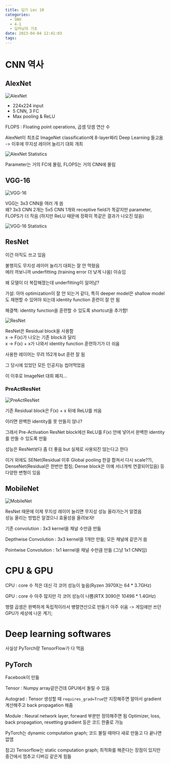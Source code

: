 ```yaml
---
title: 딥기 Lec 10
categories:
  - SNU
  - 4-1
  - 딥러닝의 기초
date: 2023-04-04 12:41:03
tags:
---
```


# CNN 역사

## AlexNet

![AlexNet](alexnet_layers.png)

- 224x224 input
- 5 CNN, 3 FC
- Max pooling & ReLU

FLOPS
: Floating point operations, 곱셈 덧셈 연산 수

AlexNet이 최초로 ImageNet classification에 8-layer짜리 Deep Learning 들고옴 -> 이후에 무지성 레이어 늘리기 대회 개최

![AlexNet Statistics](alexnet_stats.png)

Parameter는 거의 FC에 몰림, FLOPS는 거의 CNN에 몰림

## VGG-16

![VGG-16](vgg_layers.png)

VGG는 3x3 CNN을 여러 개 씀  
왜? 3x3 CNN 2개는 5x5 CNN 1개와 receptive field가 똑같지만 parameter, FLOPS가 더 작음 (하지만 ReLU 때문에 정확히 똑같은 결과가 나오진 않음)

![VGG-16 Statistics](vgg_stats.png)

## ResNet

이건 아직도 쓰고 있음

불행히도 무지성 레이어 늘리기 대회는 잘 안 먹혔음  
에러 까보니까 underfitting (training error 더 낮게 나옴) 이슈임

왜 모델이 더 복잡해졌는데 underfitting이 일어남?

가설: 아마 optimization이 잘 안 되는거 같다, 특히 deeper model은 shallow model도 재현할 수 있어야 되는데 identity function 훈련이 잘 안 됨

해결책: identity function을 훈련할 수 있도록 shortcut을 추가함!

![ResNet](resnet.png)

ResNet은 Residual block을 사용함  
x -> F(x)가 나오는 기존 block과 달리  
x -> F(x) + x가 나와서 identity function 훈련하기가 더 쉬움

사용한 레이어는 무려 152개 but 훈련 잘 됨

그 당시에 있었던 모든 인공지능 씹어먹었음

이 이후로 ImageNet 대회 폐지...

### PreActResNet

![PreActResNet](preactresnet.png)

기존 Residual block은 F(x) + x 뒤에 ReLU를 씌움

이러면 완벽한 identity를 못 만들지 않나?

그래서 Pre-Activation ResNet block에선 ReLU를 F(x) 안에 넣어서 완벽한 identity를 만들 수 있도록 만듦

성능은 ResNet보다 좀 더 좋음 but 실제로 사용되진 않는다고 한다

이거 외에도 SENet(Residual 이후 Global pooling 한걸 합쳐서 다시 scale??), DenseNet(Residual은 한번만 합침; Dense block은 아예 서너개씩 연결되어있음) 등 다양한 변형이 있음

## MobileNet

![MobileNet](mobilenet.png)

ResNet 때문에 이제 무지성 레이어 늘리면 무지성 성능 올라가는거 알겠음  
성능 올리는 방법은 알겠으니 효율성을 올려보자!

기존 convolution
: 3x3 kernel을 채널 수만큼 만듦

Depthwise Convolution
: 3x3 kernel을 1개만 만듦; 모든 채널에 같은거 씀

Pointwise Convolution
: 1x1 kernel을 채널 수만큼 만듦 (그냥 1x1 CNN임)

# CPU & GPU

CPU
: core 수 적은 대신 각 코어 성능이 높음(Ryzen 3970X는 64 * 3.7GHz)

GPU
: core 수 아주 많지만 각 코어 성능이 나쁨(RTX 3090은 10496 * 1.4GHz)

행렬 곱셈은 완벽하게 독립적이라서 병렬연산으로 만들기 아주 쉬움 -> 게임에만 쓰던 GPU가 세상에 나온 계기;

# Deep learning softwares

사실상 PyTorch랑 TensorFlow가 다 먹음

## PyTorch

Facebook이 만듦

Tensor
: Numpy array같은건데 GPU에서 돌릴 수 있음  

Autograd
: Tensor 생성할 때 `requires_grad=True`만 지정해주면 알아서 gradient 계산해주고 back propagation 해줌

Module
: Neural network layer, forward 부분만 정의해주면 됨 Optimizer, loss, back propagation, resetting gradient 등은 코드 한줄로 가능

PyTorch는 dynamic computation graph; 코드 불릴 때마다 새로 만들고 다 끝나면 없앰

참고) Tensorflow는 static computation graph; 최적화를 해준다는 장점이 있지만 중간에서 멈추고 디버깅 같은게 힘듦
